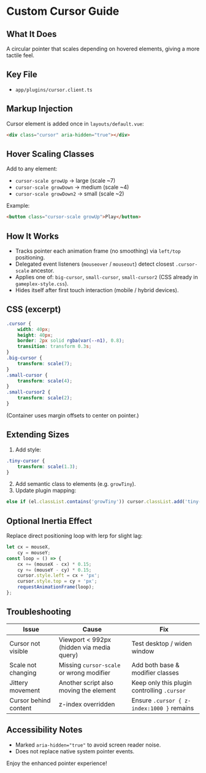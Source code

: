 # Custom Cursor Guide

## What It Does

A circular pointer that scales depending on hovered elements, giving a more
tactile feel.

## Key File

- `app/plugins/cursor.client.ts`

## Markup Injection

Cursor element is added once in `layouts/default.vue`:

```html
<div class="cursor" aria-hidden="true"></div>
```

## Hover Scaling Classes

Add to any element:

- `cursor-scale growUp` → large (scale ~7)
- `cursor-scale growDown` → medium (scale ~4)
- `cursor-scale growDown2` → small (scale ~2)

Example:

```html
<button class="cursor-scale growUp">Play</button>
```

## How It Works

- Tracks pointer each animation frame (no smoothing) via `left/top` positioning.
- Delegated event listeners (`mouseover` / `mouseout`) detect closest
  `.cursor-scale` ancestor.
- Applies one of: `big-cursor`, `small-cursor`, `small-cursor2` (CSS already in
  `gameplex-style.css`).
- Hides itself after first touch interaction (mobile / hybrid devices).

## CSS (excerpt)

```css
.cursor {
    width: 40px;
    height: 40px;
    border: 2px solid rgba(var(--n1), 0.8);
    transition: transform 0.3s;
}
.big-cursor {
    transform: scale(7);
}
.small-cursor {
    transform: scale(4);
}
.small-cursor2 {
    transform: scale(2);
}
```

(Container uses margin offsets to center on pointer.)

## Extending Sizes

1. Add style:

```css
.tiny-cursor {
    transform: scale(1.3);
}
```

2. Add semantic class to elements (e.g. `growTiny`).
3. Update plugin mapping:

```ts
else if (el.classList.contains('growTiny')) cursor.classList.add('tiny-cursor');
```

## Optional Inertia Effect

Replace direct positioning loop with lerp for slight lag:

```ts
let cx = mouseX,
    cy = mouseY;
const loop = () => {
    cx += (mouseX - cx) * 0.15;
    cy += (mouseY - cy) * 0.15;
    cursor.style.left = cx + 'px';
    cursor.style.top = cy + 'px';
    requestAnimationFrame(loop);
};
```

## Troubleshooting

| Issue                 | Cause                                     | Fix                                         |
| --------------------- | ----------------------------------------- | ------------------------------------------- |
| Cursor not visible    | Viewport < 992px (hidden via media query) | Test desktop / widen window                 |
| Scale not changing    | Missing `cursor-scale` or wrong modifier  | Add both base & modifier classes            |
| Jittery movement      | Another script also moving the element    | Keep only this plugin controlling `.cursor` |
| Cursor behind content | z-index overridden                        | Ensure `.cursor { z-index:1000 }` remains   |

## Accessibility Notes

- Marked `aria-hidden="true"` to avoid screen reader noise.
- Does not replace native system pointer events.

Enjoy the enhanced pointer experience!
